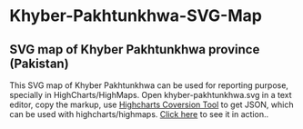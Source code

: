 # Khyber-Pakhtunkhwa-SVG-Map
SVG map of Khyber Pakhtunkhwa province (Pakistan)
---------------------------------------------------
This SVG map of Khyber Pakhtunkhwa can be used for reporting purpose, specially in HighCharts/HighMaps. Open khyber-pakhtunkhwa.svg in a text editor, copy the markup, use <a href="http://www.highcharts.com/studies/map-from-svg.htm" target="_blank">Highcharts Coversion Tool</a> to get JSON, which can be used with highcharts/highmaps. <a href="http://dpmf.pmru.gkp.pk/district_profile_new.php?sector=district_administration&data_source=new" target="_blank">Click here</a> to see it in action..
